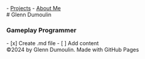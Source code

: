 <link href="./style.css" rel="stylesheet"/>
<script type="module" src="https://md-block.verou.me/md-block.js"></script>

<div class="nav-bar">
  <md-block>
    - <a href="#" class="active">Projects</a>
    - <a href="./About/">About Me</a>
  </md-block>
</div>

<div class="title">
  <md-block>
    # Glenn Dumoulin
    <h3>Gameplay Programmer</h3>
  </md-block>
</div>

<div class="content">
  <md-block>
    - [x] Create .md file
    - [ ] Add content
  </md-block>
</div>

<footer>
  <md-block>
    ©2024 by Glenn Dumoulin. Made with GitHub Pages
  </md-block>
</footer>
